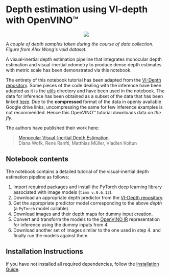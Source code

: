 # Depth estimation using VI-depth with OpenVINO™

<p align="center" width="100%">
    <img src="https://raw.githubusercontent.com/alexklwong/void-dataset/master/figures/void_samples.png"> 
    <figcaption>
        <span class="caption"> <i> A couple of depth samples taken during the course of data collection.</i> </span>
        <i class="photo-credit"> Figure from Alex Wong's void dataset.</i>
    </figcaption>
</p>

A visual-inertial depth estimation pipeline that integrates monocular depth estimation and visual-inertial odometry to produce dense depth estimates with metric scale has been demonstrated via this notebook. 

The entirety of this notebook tutorial has been adapted from the [VI-Depth repository](https://github.com/isl-org/VI-Depth). Some pieces of the code dealing with the inference have been adapted as it is the [utils](vi_depth_utils) directory and have been used in the notebook. The data for inference has been obtained as a subset of the data that has been linked [here](https://github.com/alexklwong/void-dataset/blob/master/README.md). Due to the **compressed** format of the data in openly available Google drive links, uncompressing the same for few inference examples is not recommended. Hence this OpenVINO™ tutorial downloads data *on the fly*.

The authors have published their work here:

> [Monocular Visual-Inertial Depth Estimation](https://arxiv.org/abs/2303.12134)  
> Diana Wofk, René Ranftl, Matthias Müller, Vladlen Koltun


## Notebook contents

The notebook contains a detailed tutorial of the visual-inertial depth estimation pipeline as follows:
1. Import required packages and install the PyTorch deep learning library associated with image models (`timm v.0.6.12`).
2. Download an appropriate depth predictor from the [VI-Depth repository](https://github.com/isl-org/VI-Depth/).
3. Get the appropriate predictor model corresponding to the above _depth_ (a `PyTorch` model callable).
4. Download images and their depth maps for dummy input creation.
5. Convert and transform the models to the [OpenVINO IR](https://docs.openvino.ai/2024/documentation/openvino-ir-format.html) representation for inference using the dummy inputs from 4.
6. Download another set of images similar to the one used in step 4. and finally run the models against them.


## Installation Instructions

If you have not installed all required dependencies, follow the [Installation Guide](https://github.com/pronoym99/openvino_notebooks/blob/main/README.md#-installation-guide).
